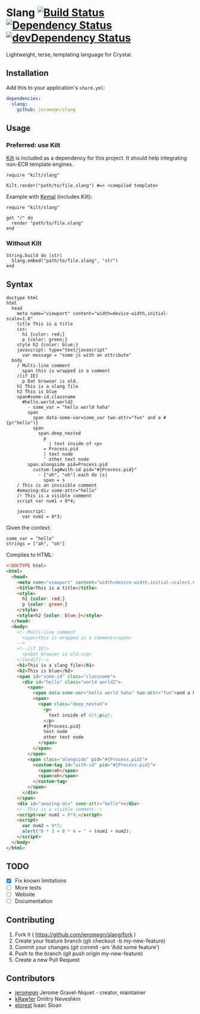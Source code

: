 # Slang [![Build Status](https://travis-ci.org/jeromegn/slang.svg?branch=master)](https://travis-ci.org/jeromegn/slang) [![Dependency Status](https://shards.rocks/badge/github/jeromegn/slang/status.svg)](https://shards.rocks/github/jeromegn/slang) [![devDependency Status](https://shards.rocks/badge/github/jeromegn/slang/dev_status.svg)](https://shards.rocks/github/jeromegn/slang)

Lightweight, terse, templating language for Crystal.

## Installation

Add this to your application's `shard.yml`:

```yaml
dependencies:
  slang:
    github: jeromegn/slang
```

## Usage

### Preferred: use Kilt

[Kilt](https://github.com/jeromegn/kilt) is included as a dependency for this project. It should help integrating non-ECR template engines.

```
require "kilt/slang"

Kilt.render("path/to/file.slang") #=> <compiled template>
```

Example with [Kemal](http://kemalcr.com) (includes Kilt):

```crystal
require "kilt/slang"

get "/" do
  render "path/to/file.slang"
end
```

### Without Kilt

```crystal
String.build do |str|
  Slang.embed("path/to/file.slang", "str")
end
```

## Syntax

```slim
doctype html
html
  head
    meta name="viewport" content="width=device-width,initial-scale=1.0"
    title This is a title
    css:
      h1 {color: red;} 
      p {color: green;}
    style h2 {color: blue;}
    javascript: type="text/javascript"
      var message = "some js with an attribute"
  body
    / Multi-line comment
      span this is wrapped in a comment
    /[if IE]
      p Dat browser is old.
    h1 This is a slang file
    h2 This is blue
    span#some-id.classname
      #hello.world.world2
        - some_var = "hello world haha"
        span
          span data-some-var=some_var two-attr="fun" and a #{p("hello")}
          span
            span.deep_nested
              p
                | text inside of <p>
              = Process.pid
              | text node
              ' other text node
        span.alongside pid=Process.pid
          custom-tag#with-id pid="#{Process.pid}"
            - ["ah", "oh"].each do |s|
              span = s
    / This is an invisible comment
    #amazing-div some-attr="hello"
    /! This is a visible comment
    script var num1 = 8*4;

    javascript:
      var num2 = 8*3;
```

Given the context:

```crystal
some_var = "hello"
strings = ["ah", "oh"]
```

Compiles to HTML:

```html
<!DOCTYPE html>
<html>
  <head>
    <meta name="viewport" content="width=device-width,initial-scale=1.0">
    <title>This is a title</title>
    <style>
      h1 {color: red;}
      p {color: green;}
    </style>
    <style>h2 {color: blue;}</style>
  </head>
  <body>
    <!--Multi-line comment
      <span>this is wrapped in a comment</span>
    -->
    <!--[if IE]>
      <p>Dat browser is old.</p>
    <![endif]-->
    <h1>This is a slang file</h1>
    <h2>This is blue</h2>
    <span id="some-id" class="classname">
      <div id="hello" class="world world2">
        <span>
          <span data-some-var="hello world haha" two-attr="fun">and a hello</span>
          <span>
            <span class="deep_nested">
              <p>
                text inside of &lt;p&gt;
              </p>
              #{Process.pid}
              text node
              other text node 
            </span>
          </span>
        </span>
        <span class="alongside" pid="#{Process.pid}">
          <custom-tag id="with-id" pid="#{Process.pid}">
            <span>ah</span>
            <span>oh</span>
          </custom-tag>
        </span>
      </div>
    </span>
    <div id="amazing-div" some-attr="hello"></div>
    <!--This is a visible comment-->
    <script>var num1 = 8*4;</script>
    <script>
      var num2 = 8*3;
      alert("8 * 3 + 8 * 4 = " + (num1 + num2);
    </script>
  </body>
</html>
```

## TODO

- [x] Fix known limitations
- [ ] More tests
- [ ] Website
- [ ] Documentation

## Contributing

1. Fork it ( https://github.com/jeromegn/slang/fork )
2. Create your feature branch (git checkout -b my-new-feature)
3. Commit your changes (git commit -am 'Add some feature')
4. Push to the branch (git push origin my-new-feature)
5. Create a new Pull Request

## Contributors

- [jeromegn](https://github.com/jeromegn) Jerome Gravel-Niquet - creator, maintainer
- [kRaw1er](https://github.com/kRaw1er) Dmitry Neveshkin
- [elorest](https://github.com/elorest) Isaac Sloan
